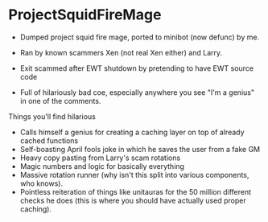 # ProjectSquidFireMage

- Dumped project squid fire mage, ported to minibot (now defunc) by me.


- Ran by known scammers Xen (not real Xen either) and Larry.
- Exit scammed after EWT shutdown by pretending to have EWT source code 

- Full of hilariously bad coe, especially anywhere you see "I'm a genius" in one of the comments.

Things you'll find hilarious

- Calls himself a genius for creating a caching layer on top of already cached functions
- Self-boasting April fools joke in which he saves the user from a fake GM
- Heavy copy pasting from Larry's scam rotations
- Magic numbers and logic for basically everything
- Massive rotation runner (why isn't this split into various components, who knows).
- Pointless reiteration of things like unitauras for the 50 million different checks he does (this is where you should have actually used proper caching).
